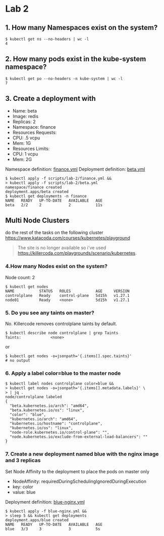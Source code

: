 # Lab 2
## 1. How many Namespaces exist on the system?

```console
$ kubectl get ns --no-headers | wc -l
4
```

## 2. How many pods exist in the kube-system namespace?

```console
$ kubectl get po --no-headers -n kube-system | wc -l
7
```

## 3. Create a deployment with

- Name: beta
- Image: redis
- Replicas: 2
- Namespace: finance
- Resources Requests:
- CPU: .5 vcpu
- Mem: 1G
- Resources Limits:
- CPU: 1 vcpu
- Mem: 2G

Namespace definition: [finance.yml](./scripts/lab-2/finance.yml)
Deployment definition: [beta.yml](./scripts/lab-2/beta.yml)

```console
$ kubectl apply -f scripts/lab-2/finance.yml &&
> kubectl apply -f scripts/lab-2/beta.yml
namespace/finance created
deployment.apps/beta created
$ kubectl get deployments -n finance
NAME   READY   UP-TO-DATE   AVAILABLE   AGE
beta   2/2     2            2           11s
```

## Multi Node Clusters

do the rest of the tasks on the following cluster
<https://www.katacoda.com/courses/kubernetes/playground>

> The site is no longer available so i've used <https://killercoda.com/playgrounds/scenario/kubernetes>.

### 4.How many Nodes exist on the system?  

Node count: 2

```console
$ kubectl get nodes
NAME           STATUS   ROLES           AGE     VERSION
controlplane   Ready    control-plane   5d15h   v1.27.1
node01         Ready    <none>          5d15h   v1.27.1
```

### 5. Do you see any taints on master?

No. Killercode removes controlplane taints by default.

```console
$ kubectl describe node controlplane | grep Taints
Taints:             <none>
```

or

```console
$ kubectl get nodes -o=jsonpath='{.items[].spec.taints}'
# no output
```

### 6. Apply a label color=blue to the master node

```console
$ kubectl label nodes controlplane color=blue && 
> kubectl get nodes -o=jsonpath='{.items[].metadata.labels}' \     
> | jq .
node/controlplane labeled
{
  "beta.kubernetes.io/arch": "amd64",
  "beta.kubernetes.io/os": "linux",
  "color": "blue",
  "kubernetes.io/arch": "amd64",
  "kubernetes.io/hostname": "controlplane",
  "kubernetes.io/os": "linux",
  "node-role.kubernetes.io/control-plane": "",
  "node.kubernetes.io/exclude-from-external-load-balancers": ""
}
```

<!-- I mistakenly tainted the node first -->
<!-- ```console
$ kubectl taint node controlplane color=blue:NoSchedule &&
> kubectl get nodes -o=jsonpath='{.items[].spec.taints}'
node/controlplane tainted
[{"effect":"NoSchedule","key":"color","value":"blue"}]
```
or

```console
$ kubectl taint node controlplane color=blue:NoSchedule
node/controlplane tainted
$ kubectl get nodes -o=jsonpath='{range .items[*]}{.metadata.name}{": "}{.spec.taints}{"\n"}{end}'
controlplane: [{"effect":"NoSchedule","key":"color","value":"blue"}]
node01:  
``` -->
### 7. Create a new deployment named blue with the nginx image and 3 replicas  
Set Node Affinity to the deployment to place the pods on master only

- NodeAffinity: requiredDuringSchedulingIgnoredDuringExecution
- key: color
- value: blue

Deployment definition: [blue-nginx.yml](./scripts/lab-2/blue-nginx.yml)

```console
$ kubectl apply -f blue-nginx.yml && 
> sleep 5 && kubectl get deployments
deployment.apps/blue created
NAME   READY   UP-TO-DATE   AVAILABLE   AGE
blue   3/3     3            3           5s
```
